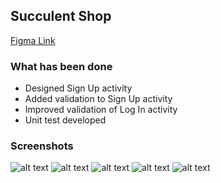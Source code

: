 
## Succulent Shop

[Figma Link](https://www.figma.com/file/aKFn9Czmk2ms2hqp4sctcw/Succulent-Shop?node-id=0%3A1)

### What has been done
- Designed Sign Up activity
- Added validation to Sign Up activity
- Improved validation of Log In activity
- Unit test developed

### Screenshots
![alt text](https://github.com/TrendyolAndroidBootcamp103/create-signup-screen-ui-Synthesizer-source/blob/master/ss/1.png?raw=true)
![alt text](https://github.com/TrendyolAndroidBootcamp103/create-signup-screen-ui-Synthesizer-source/blob/master/ss/2.png?raw=true)
![alt text](https://github.com/TrendyolAndroidBootcamp103/create-signup-screen-ui-Synthesizer-source/blob/master/ss/3.png?raw=true)
![alt text](https://github.com/TrendyolAndroidBootcamp103/create-signup-screen-ui-Synthesizer-source/blob/master/ss/4.png?raw=true)
![alt text](https://github.com/TrendyolAndroidBootcamp103/create-signup-screen-ui-Synthesizer-source/blob/master/ss/5.png?raw=true)